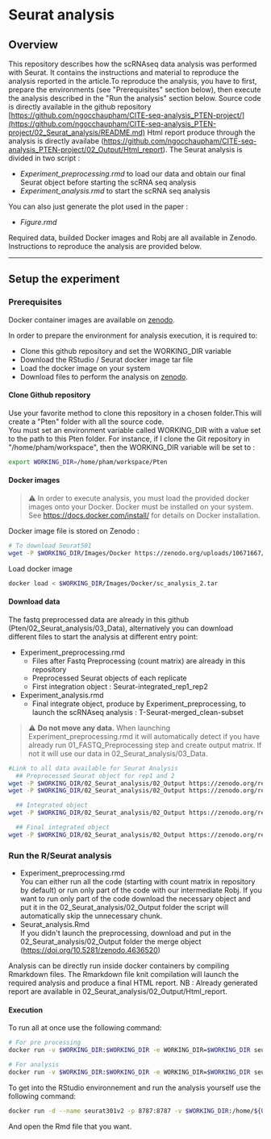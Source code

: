 # Seurat analysis
## Overview
This repository describes how the scRNAseq data analysis was performed with Seurat. It contains the instructions and material to reproduce the analysis reported in the article.To reproduce the analysis, you have to first, prepare the environments (see "Prerequisites" section below), then execute the analysis described in the "Run the analysis" section below.
Source code is directly available in the github repository [https://github.com/ngocchaupham/CITE-seq-analysis_PTEN-project/](https://github.com/ngocchaupham/CITE-seq-analysis_PTEN-project/02_Seurat_analysis/README.md)
Html report produce through the analysis is directly availabe (https://github.com/ngocchaupham/CITE-seq-analysis_PTEN-project/02_Output/Html_report).
The Seurat analysis is divided in two script :
- *Experiment_preprocessing.rmd* to load our data and obtain our final Seurat object before starting the scRNA seq analysis
- *Experiment_analysis.rmd* to start the scRNA seq analysis

You can also just generate the plot used in the paper :
- *Figure.rmd*

Required data, builded Docker images and Robj are all available in Zenodo. Instructions to reproduce the analysis are provided below.

---

## Setup the experiment
### Prerequisites
Docker container images are available on [zenodo](https://zenodo.org/uploads/10671667).

In order to prepare the environment for analysis execution, it is required to:
- Clone this github repository and set the WORKING_DIR variable
- Download the RStudio / Seurat docker image tar file
- Load the docker image on your system
- Download files to perform the analysis on [zenodo](https://zenodo.org/uploads/10671667).

#### Clone Github repository
Use your favorite method to clone this repository in a chosen folder.This will create a "Pten" folder with all the source code. <br/>
You must set an environment variable called WORKING_DIR with a value set to the path to this Pten folder.
For instance, if I clone the Git repository in "/home/pham/workspace", then the WORKING_DIR variable will be set to :

```bash
export WORKING_DIR=/home/pham/workspace/Pten
```

#### Docker images
> :warning: In order to execute analysis, you must load the provided docker images onto your Docker. Docker must be installed on your system. See https://docs.docker.com/install/ for details on Docker installation.

Docker image file is stored on Zenodo :

```bash
# To download Seurat501
wget -P $WORKING_DIR/Images/Docker https://zenodo.org/uploads/10671667/files/sc_analysis_2.tar
```
Load docker image
```bash
docker load < $WORKING_DIR/Images/Docker/sc_analysis_2.tar
```

#### Download data
The fastq preprocessed data are already in this github (Pten/02_Seurat_analysis/03_Data), alternatively you can download different files to start the analysis at different entry point:
- Experiment_preprocessing.rmd
  - Files after Fastq Preprocessing (count matrix) are already in this repository
  - Preprocessed Seurat objects of each replicate
  - First integration object : Seurat-integrated_rep1_rep2
- Experiment_analysis.rmd
  - Final integrate object, produce by Experiment_preprocessing, to launch the scRNAseq analysis : T-Seurat-merged_clean-subset

> :warning: **Do not move any data.**  When launching Experiment_preprocessing.rmd it will automatically detect if you have already run 01_FASTQ_Preprocessing step and create output matrix. If not it will use our data in 02_Seurat_analysis/03_Data.

```bash
#Link to all data available for Seurat Analysis
  ## Preprocessed Seurat object for rep1 and 2
wget -P $WORKING_DIR/02_Seurat_analysis/02_Output https://zenodo.org/record/4636520/files/Seurat_clean-subset_tomerge_replicate1.Robj
wget -P $WORKING_DIR/02_Seurat_analysis/02_Output https://zenodo.org/record/4636520/files/Seurat_clean-subset_tomerge_replicate2.Rob

  ## Integrated object
wget -P $WORKING_DIR/02_Seurat_analysis/02_Output https://zenodo.org/record/4636520/files/Seurat-integrated_rep1_rep2.Robj

  ## Final integrated object
wget -P $WORKING_DIR/02_Seurat_analysis/02_Output https://zenodo.org/record/4636520/files/T-Seurat-merged_clean-subset.Robj
```

### Run the R/Seurat analysis

- Experiment_preprocessing.rmd <br/>
You can either run all the code (starting with count matrix in repository by default) or run only part of the code with our intermediate Robj.
If you want to run only part of the code download the necessary object and put it in the 02_Seurat_analysis/02_Output folder the script will automatically skip the unnecessary chunk.
- Seurat_analysis.Rmd <br/>
If you didn't launch the preprocessing, download and put in the 02_Seurat_analysis/02_Output folder the merge object (https://doi.org/10.5281/zenodo.4636520)


Analysis can be directly run inside docker containers by compiling Rmarkdown files. The Rmarkdown file knit compilation will launch the required analysis and produce a final HTML report.
NB : Already generated report are available in 02_Seurat_analysis/02_Output/Html_report.

#### Execution
To run all at once use the following command:

```bash
# For pre processing
docker run -v $WORKING_DIR:$WORKING_DIR -e WORKING_DIR=$WORKING_DIR seurat301v2 R -e 'WORKING_DIR=Sys.getenv( "WORKING_DIR");rmarkdown::render( input=file.path( WORKING_DIR, "02_Seurat_analysis/01_Script/Experiment_preprocessing.Rmd"), output_dir = file.path( WORKING_DIR, "02_Seurat_analysis/02_Output/"), output_file = "Experiment_preprocessing_myreport.html", quiet=FALSE)'

# For analysis
docker run -v $WORKING_DIR:$WORKING_DIR -e WORKING_DIR=$WORKING_DIR seurat301v2 R -e 'WORKING_DIR=Sys.getenv( "WORKING_DIR");rmarkdown::render( input=file.path( WORKING_DIR, "02_Seurat_analysis/01_Script/Experiment_analysis.Rmd"), output_dir = file.path( WORKING_DIR, "02_Seurat_analysis/02_Output/"), output_file = "Experiment_analysis_myreport.html", quiet=FALSE)'
```
To get into the RStudio environnement and run the analysis yourself use the following command:

```bash
docker run -d --name seurat301v2 -p 8787:8787 -v $WORKING_DIR:/home/${USER}/Workspace -e USER=$(whoami) -e USERID=$(id -u) -e GROUPID=$(id -g) seurat301v2
```
And open the Rmd file that you want.
